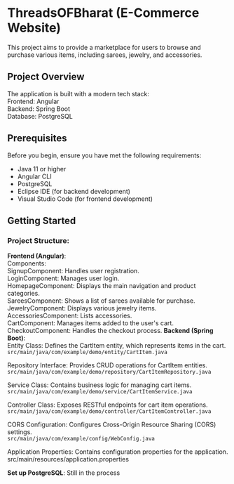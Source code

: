 # ThreadsOFBharat (E-Commerce Website)

This project aims to provide a marketplace for users to browse and purchase various items, including sarees, jewelry, and accessories.

## Project Overview
The application is built with a modern tech stack:<br>
Frontend: Angular<br>
Backend: Spring Boot<br>
Database: PostgreSQL

## Prerequisites

Before you begin, ensure you have met the following requirements:
- Java 11 or higher
- Angular CLI
- PostgreSQL
- Eclipse IDE (for backend development)
- Visual Studio Code (for frontend development)

## Getting Started
   
 ### Project Structure:

**Frontend (Angular)**:<br>
Components:<br>
SignupComponent: Handles user registration.<br>
LoginComponent: Manages user login.<br>
HomepageComponent: Displays the main navigation and product categories.<br>
SareesComponent: Shows a list of sarees available for purchase.<br>
JewelryComponent: Displays various jewelry items.<br>
AccessoriesComponent: Lists accessories.<br>
CartComponent: Manages items added to the user's cart.<br>
CheckoutComponent: Handles the checkout process.
**Backend (Spring Boot)**:<br>
Entity Class: Defines the CartItem entity, which represents items in the cart.<br>
`src/main/java/com/example/demo/entity/CartItem.java`

Repository Interface: Provides CRUD operations for CartItem entities.<br>
`src/main/java/com/example/demo/repository/CartItemRepository.java`

Service Class: Contains business logic for managing cart items.<br>
`src/main/java/com/example/demo/service/CartItemService.java`

Controller Class: Exposes RESTful endpoints for cart item operations.<br>
`src/main/java/com/example/demo/controller/CartItemController.java`

CORS Configuration: Configures Cross-Origin Resource Sharing (CORS) settings.<br>
`src/main/java/com/example/config/WebConfig.java`

Application Properties: Contains configuration properties for the application.
src/main/resources/application.properties 

 **Set up PostgreSQL**:
   Still in the process
